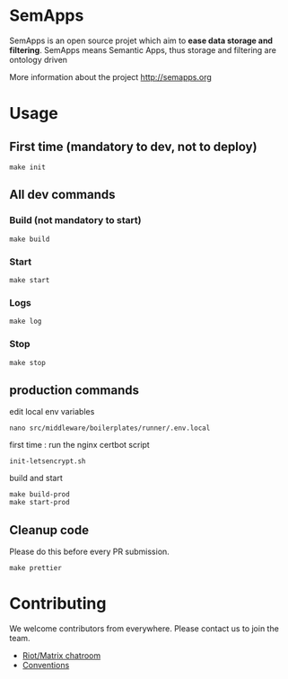 # SemApps

SemApps is an open source projet which aim to **ease data storage and filtering**.
SemApps means Semantic Apps, thus storage and filtering are ontology driven

More information about the project http://semapps.org

# Usage
## First time (mandatory to dev, not to deploy)
```
make init
```
## All dev commands
### Build (not mandatory to start)
```
make build
```
### Start
```
make start
```
### Logs
```
make log
```
### Stop
```
make stop
```
## production commands

edit local env variables
```
nano src/middleware/boilerplates/runner/.env.local
```
first time : run the nginx certbot script
```
init-letsencrypt.sh
```

build and start
```
make build-prod
make start-prod

```

## Cleanup code
Please do this before every PR submission.
```
make prettier
```

# Contributing
We welcome contributors from everywhere. Please contact us to join the team.

- [Riot/Matrix chatroom](https://riot.im/app/#/room/#semapps:matrix.virtual-assembly.org)
- [Conventions](docs/conventions.md)
